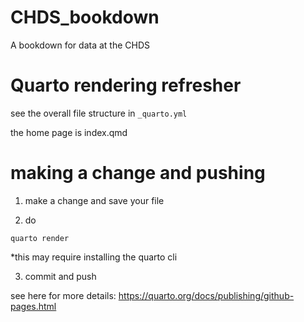 # CHDS_bookdown
A bookdown for data at the CHDS


# Quarto rendering refresher

see the overall file structure in `_quarto.yml`

the home page is index.qmd

# making a change and pushing

1) make a change and save your file

2) do
```
quarto render
```
*this may require installing the quarto cli

3) commit and push

see here for more details: https://quarto.org/docs/publishing/github-pages.html
